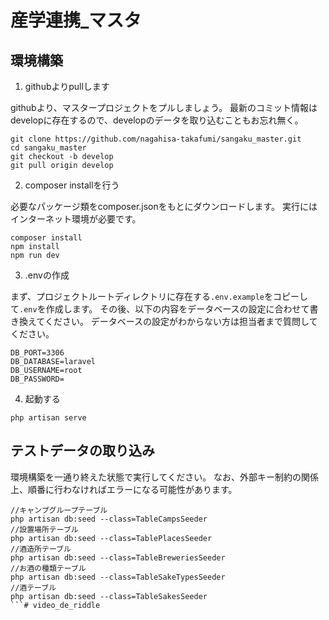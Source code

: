# 産学連携_マスタ

## 環境構築

1. githubよりpullします

githubより、マスタープロジェクトをプルしましょう。
最新のコミット情報はdevelopに存在するので、developのデータを取り込むこともお忘れ無く。

```
git clone https://github.com/nagahisa-takafumi/sangaku_master.git
cd sangaku_master
git checkout -b develop
git pull origin develop
```

2. composer installを行う

必要なパッケージ類をcomposer.jsonをもとにダウンロードします。
実行にはインターネット環境が必要です。

```
composer install
npm install
npm run dev
```

3. .envの作成

まず、プロジェクトルートディレクトリに存在する`.env.example`をコピーして`.env`を作成します。
その後、以下の内容をデータベースの設定に合わせて書き換えてください。
データベースの設定がわからない方は担当者まで質問してください。

```
DB_PORT=3306
DB_DATABASE=laravel
DB_USERNAME=root
DB_PASSWORD=
```

4. 起動する

```
php artisan serve
```

## テストデータの取り込み

環境構築を一通り終えた状態で実行してください。
なお、外部キー制約の関係上、順番に行わなければエラーになる可能性があります。

```
//キャンプグループテーブル
php artisan db:seed --class=TableCampsSeeder
//設置場所テーブル
php artisan db:seed --class=TablePlacesSeeder
//酒造所テーブル
php artisan db:seed --class=TableBreweriesSeeder
//お酒の種類テーブル
php artisan db:seed --class=TableSakeTypesSeeder
//酒テーブル
php artisan db:seed --class=TableSakesSeeder
```# video_de_riddle
